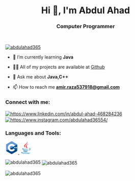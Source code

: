<h1 align="center">Hi 👋, I'm Abdul Ahad</h1>
<h3 align="center">Computer Programmer</h3>
<br>


<p align="left"> <a href="https://github.com/ryo-ma/github-profile-trophy"><img src="https://github-profile-trophy.vercel.app/?username=abdulahad365" alt="abdulahad365" /></a> </p>

- 🌱 I’m currently learning **Java**

- 👨‍💻 All of my projects are available at [Github](Github)

- 💬 Ask me about **Java,C++**

- 📫 How to reach me **amir.raza537918@gmail.com**
<h3 align="left">Connect with me:</h3>
<p align="left">
  
<a href="https://linkedin.com/in/:2px https://www.linkedin.com/in/abdul-ahad-468284236" target="blank"><img align="center" src="https://raw.githubusercontent.com/rahuldkjain/github-profile-readme-generator/master/src/images/icons/Social/linked-in-alt.svg" alt="https://www.linkedin.com/in/abdul-ahad-468284236" height="30" width="40" /></a>
<a href="https://instagram.com/https://www.instagram.com/abdulahad36554/" target="blank"><img align="center" src="https://raw.githubusercontent.com/rahuldkjain/github-profile-readme-generator/master/src/images/icons/Social/instagram.svg" alt="https://www.instagram.com/abdulahad36554/" height="30" width="40" /></a>
</p>

<h3 align="left">Languages and Tools:</h3>
<p align="left"> <a href="https://www.w3schools.com/cpp/" target="_blank" rel="noreferrer"> <img src="https://raw.githubusercontent.com/devicons/devicon/master/icons/cplusplus/cplusplus-original.svg" alt="cplusplus" width="40" height="40"/> </a> <a href="https://www.java.com" target="_blank" rel="noreferrer"> <img src="https://raw.githubusercontent.com/devicons/devicon/master/icons/java/java-original.svg" alt="java" width="40" height="40"/> </a> </p>

<p><img align="left" src="https://github-readme-stats.vercel.app/api/top-langs?username=abdulahad365&show_icons=true&locale=en&layout=compact" alt="abdulahad365" /></p>

<p>&nbsp;<img align="center" src="https://github-readme-stats.vercel.app/api?username=abdulahad365&show_icons=true&locale=en" alt="abdulahad365" /></p>

<p><img align="center" src="https://github-readme-streak-stats.herokuapp.com/?user=abdulahad365&" alt="abdulahad365" /></p>

